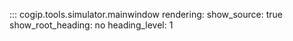 ::: cogip.tools.simulator.mainwindow
    rendering:
      show_source: true
      show_root_heading: no
      heading_level: 1
